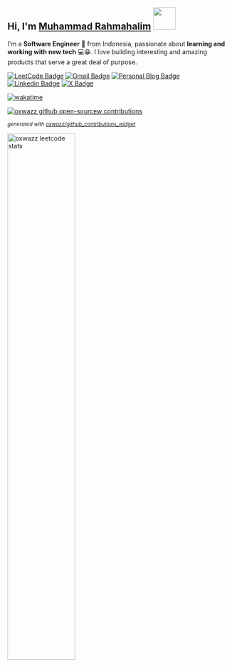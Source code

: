 

## Hi, I'm [Muhammad Rahmahalim](https://github.com/oxwazz "Helloooo Halim is here 😸😸") <img src="https://media.giphy.com/media/VgCDAzcKvsR6OM0uWg/giphy.gif" width="50">

I'm a **Software Engineer** 🚀 from Indonesia, passionate about **learning and working with new tech** 💻😁. I love building interesting and amazing products that serve a great deal of purpose.

[![LeetCode Badge](https://img.shields.io/badge/-LeetCode-e59013?style=flat-square&logo=LeetCode&logoColor=white)](https://leetcode.com/u/oxwazz/ "Halim's LeetCode")
[![Gmail Badge](https://img.shields.io/badge/-Gmail-d14836?style=flat-square&logo=Gmail&logoColor=white)](mailto:muhammad.rahmahalim@gmail.com "Halim's Gmail")
[![Personal Blog Badge](https://img.shields.io/badge/Personal%20Blog-32a852?style=flat-square&logo=astro&logoColor=white)](https://oxwazz.com/ "Halim's Personal Blog")
[![Linkedin Badge](https://img.shields.io/badge/-LinkedIn-blue?style=flat-square&logo=Linkedin&logoColor=white)](https://www.linkedin.com/in/oxwazz/ "Halim's Linkedin")
[![X Badge](https://img.shields.io/badge/Twitter-000000?style=flat-square&logo=x&logoColor=white)](https://x.com/oxwazz "Halim's X")

[![wakatime](https://wakatime.com/badge/user/018d78a5-e840-49c7-9f5d-e91c07733228.svg?refresh-cache=1740360218609&style=flat-square)](https://wakatime.com/@018d78a5-e840-49c7-9f5d-e91c07733228)
<br>

[//]:<a href="#">
  [//]:<img alt="cat" align="right" src="https://media.giphy.com/media/VbnUQpnihPSIgIXuZv/giphy-downsized.gif" width="44.5%" />
[//]:</a>

<a href="#">
  <picture>
    <source media="(prefers-color-scheme: dark)" srcset="https://github-contributions-widget.oxwazz.com/oxwazz?refresh-cache=1740360218609&theme=dark">
    <source media="(prefers-color-scheme: light)" srcset="https://github-contributions-widget.oxwazz.com/oxwazz?refresh-cache=1740360218609">
    <img alt="oxwazz github open-sourcew contributions" src="https://github-contributions-widget.oxwazz.com/oxwazz?refresh-cache=1740360218609">
  </picture>
</a>

<sup>_generated with [oxwazz/github_contributions_widget](https://github.com/oxwazz/github_contributions_widget)_</sup>

<a href="#">
  <img alt="oxwazz leetcode stats" src="https://leetcard.jacoblin.cool/oxwazz?refresh-cache=1740360218609&theme=light&font=Roboto" width="55%" />
</a>









